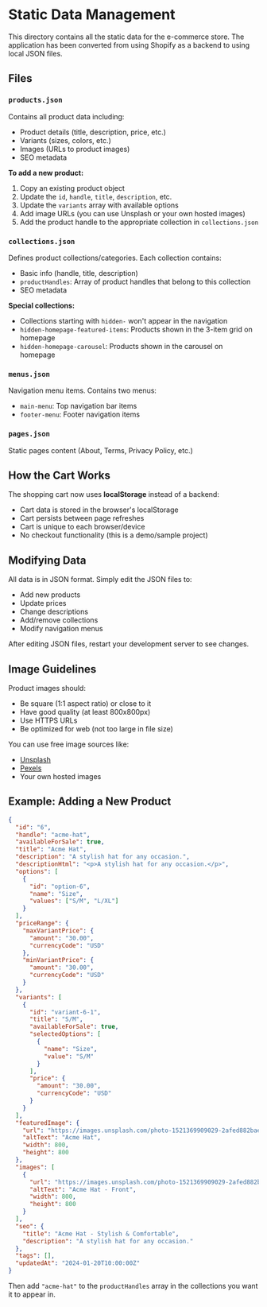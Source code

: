 # Static Data Management

This directory contains all the static data for the e-commerce store. The application has been converted from using Shopify as a backend to using local JSON files.

## Files

### `products.json`

Contains all product data including:

- Product details (title, description, price, etc.)
- Variants (sizes, colors, etc.)
- Images (URLs to product images)
- SEO metadata

**To add a new product:**

1. Copy an existing product object
2. Update the `id`, `handle`, `title`, `description`, etc.
3. Update the `variants` array with available options
4. Add image URLs (you can use Unsplash or your own hosted images)
5. Add the product handle to the appropriate collection in `collections.json`

### `collections.json`

Defines product collections/categories. Each collection contains:

- Basic info (handle, title, description)
- `productHandles`: Array of product handles that belong to this collection
- SEO metadata

**Special collections:**

- Collections starting with `hidden-` won't appear in the navigation
- `hidden-homepage-featured-items`: Products shown in the 3-item grid on homepage
- `hidden-homepage-carousel`: Products shown in the carousel on homepage

### `menus.json`

Navigation menu items. Contains two menus:

- `main-menu`: Top navigation bar items
- `footer-menu`: Footer navigation items

### `pages.json`

Static pages content (About, Terms, Privacy Policy, etc.)

## How the Cart Works

The shopping cart now uses **localStorage** instead of a backend:

- Cart data is stored in the browser's localStorage
- Cart persists between page refreshes
- Cart is unique to each browser/device
- No checkout functionality (this is a demo/sample project)

## Modifying Data

All data is in JSON format. Simply edit the JSON files to:

- Add new products
- Update prices
- Change descriptions
- Add/remove collections
- Modify navigation menus

After editing JSON files, restart your development server to see changes.

## Image Guidelines

Product images should:

- Be square (1:1 aspect ratio) or close to it
- Have good quality (at least 800x800px)
- Use HTTPS URLs
- Be optimized for web (not too large in file size)

You can use free image sources like:

- [Unsplash](https://unsplash.com/)
- [Pexels](https://pexels.com/)
- Your own hosted images

## Example: Adding a New Product

```json
{
  "id": "6",
  "handle": "acme-hat",
  "availableForSale": true,
  "title": "Acme Hat",
  "description": "A stylish hat for any occasion.",
  "descriptionHtml": "<p>A stylish hat for any occasion.</p>",
  "options": [
    {
      "id": "option-6",
      "name": "Size",
      "values": ["S/M", "L/XL"]
    }
  ],
  "priceRange": {
    "maxVariantPrice": {
      "amount": "30.00",
      "currencyCode": "USD"
    },
    "minVariantPrice": {
      "amount": "30.00",
      "currencyCode": "USD"
    }
  },
  "variants": [
    {
      "id": "variant-6-1",
      "title": "S/M",
      "availableForSale": true,
      "selectedOptions": [
        {
          "name": "Size",
          "value": "S/M"
        }
      ],
      "price": {
        "amount": "30.00",
        "currencyCode": "USD"
      }
    }
  ],
  "featuredImage": {
    "url": "https://images.unsplash.com/photo-1521369909029-2afed882baee?w=800&q=80",
    "altText": "Acme Hat",
    "width": 800,
    "height": 800
  },
  "images": [
    {
      "url": "https://images.unsplash.com/photo-1521369909029-2afed882baee?w=800&q=80",
      "altText": "Acme Hat - Front",
      "width": 800,
      "height": 800
    }
  ],
  "seo": {
    "title": "Acme Hat - Stylish & Comfortable",
    "description": "A stylish hat for any occasion."
  },
  "tags": [],
  "updatedAt": "2024-01-20T10:00:00Z"
}
```

Then add `"acme-hat"` to the `productHandles` array in the collections you want it to appear in.

